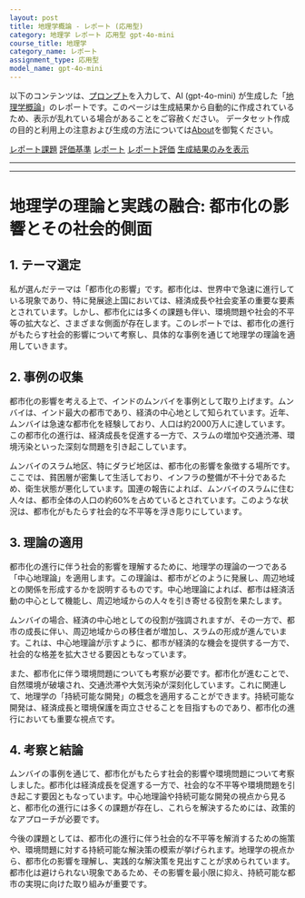 ```yaml
---
layout: post
title: 地理学概論 - レポート (応用型)
category: 地理学 レポート 応用型 gpt-4o-mini
course_title: 地理学
category_name: レポート
assignment_type: 応用型
model_name: gpt-4o-mini
---
```


以下のコンテンツは、[プロンプト](http://127.0.0.1:8000/generated/地理学/gpt-4o-mini/prompt_レポート-応用型.md)を入力して、AI (gpt-4o-mini) が生成した「[地理学概論](/contents/地理学/)」のレポートです。このページは生成結果から自動的に作成されているため、表示が乱れている場合があることをご容赦ください。
データセット作成の目的と利用上の注意および生成の方法については[About](/About)を御覧ください。

[レポート課題](../レポート課題-応用型)
[評価基準](../評価基準-応用型)
[レポート](../レポート-応用型)
[レポート評価](../レポート評価-応用型)
[生成結果のみを表示](http://127.0.0.1:8000/generated/地理学/gpt-4o-mini/レポート-応用型.md)
  

***
***
  
# 地理学の理論と実践の融合: 都市化の影響とその社会的側面

## 1. テーマ選定

私が選んだテーマは「都市化の影響」です。都市化は、世界中で急速に進行している現象であり、特に発展途上国においては、経済成長や社会変革の重要な要素とされています。しかし、都市化には多くの課題も伴い、環境問題や社会的不平等の拡大など、さまざまな側面が存在します。このレポートでは、都市化の進行がもたらす社会的影響について考察し、具体的な事例を通じて地理学の理論を適用していきます。

## 2. 事例の収集

都市化の影響を考える上で、インドのムンバイを事例として取り上げます。ムンバイは、インド最大の都市であり、経済の中心地として知られています。近年、ムンバイは急速な都市化を経験しており、人口は約2000万人に達しています。この都市化の進行は、経済成長を促進する一方で、スラムの増加や交通渋滞、環境汚染といった深刻な問題を引き起こしています。

ムンバイのスラム地区、特にダラビ地区は、都市化の影響を象徴する場所です。ここでは、貧困層が密集して生活しており、インフラの整備が不十分であるため、衛生状態が悪化しています。国連の報告によれば、ムンバイのスラムに住む人々は、都市全体の人口の約60%を占めているとされています。このような状況は、都市化がもたらす社会的な不平等を浮き彫りにしています。

## 3. 理論の適用

都市化の進行に伴う社会的影響を理解するために、地理学の理論の一つである「中心地理論」を適用します。この理論は、都市がどのように発展し、周辺地域との関係を形成するかを説明するものです。中心地理論によれば、都市は経済活動の中心として機能し、周辺地域からの人々を引き寄せる役割を果たします。

ムンバイの場合、経済の中心地としての役割が強調されますが、その一方で、都市の成長に伴い、周辺地域からの移住者が増加し、スラムの形成が進んでいます。これは、中心地理論が示すように、都市が経済的な機会を提供する一方で、社会的な格差を拡大させる要因ともなっています。

また、都市化に伴う環境問題についても考察が必要です。都市化が進むことで、自然環境が破壊され、交通渋滞や大気汚染が深刻化しています。これに関連して、地理学の「持続可能な開発」の概念を適用することができます。持続可能な開発は、経済成長と環境保護を両立させることを目指すものであり、都市化の進行においても重要な視点です。

## 4. 考察と結論

ムンバイの事例を通じて、都市化がもたらす社会的影響や環境問題について考察しました。都市化は経済成長を促進する一方で、社会的な不平等や環境問題を引き起こす要因ともなっています。中心地理論や持続可能な開発の視点から見ると、都市化の進行には多くの課題が存在し、これらを解決するためには、政策的なアプローチが必要です。

今後の課題としては、都市化の進行に伴う社会的な不平等を解消するための施策や、環境問題に対する持続可能な解決策の模索が挙げられます。地理学の視点から、都市化の影響を理解し、実践的な解決策を見出すことが求められています。都市化は避けられない現象であるため、その影響を最小限に抑え、持続可能な都市の実現に向けた取り組みが重要です。
